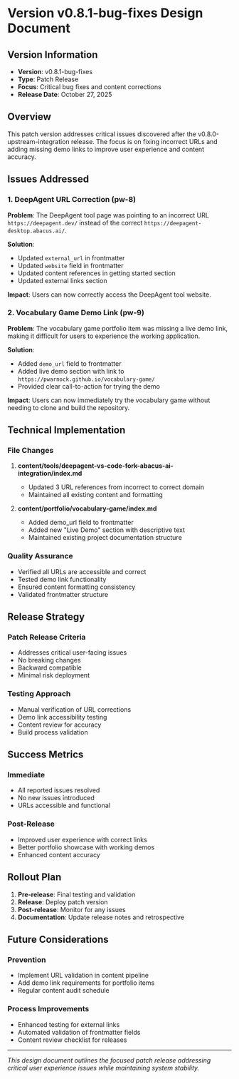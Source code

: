 # Version v0.8.1-bug-fixes Design Document

## Version Information
- **Version**: v0.8.1-bug-fixes
- **Type**: Patch Release
- **Focus**: Critical bug fixes and content corrections
- **Release Date**: October 27, 2025

## Overview

This patch version addresses critical issues discovered after the v0.8.0-upstream-integration release. The focus is on fixing incorrect URLs and adding missing demo links to improve user experience and content accuracy.

## Issues Addressed

### 1. DeepAgent URL Correction (pw-8)
**Problem**: The DeepAgent tool page was pointing to an incorrect URL `https://deepagent.dev/` instead of the correct `https://deepagent-desktop.abacus.ai/`.

**Solution**:
- Updated `external_url` in frontmatter
- Updated `website` field in frontmatter
- Updated content references in getting started section
- Updated external links section

**Impact**: Users can now correctly access the DeepAgent tool website.

### 2. Vocabulary Game Demo Link (pw-9)
**Problem**: The vocabulary game portfolio item was missing a live demo link, making it difficult for users to experience the working application.

**Solution**:
- Added `demo_url` field to frontmatter
- Added live demo section with link to `https://pwarnock.github.io/vocabulary-game/`
- Provided clear call-to-action for trying the demo

**Impact**: Users can now immediately try the vocabulary game without needing to clone and build the repository.

## Technical Implementation

### File Changes
1. **content/tools/deepagent-vs-code-fork-abacus-ai-integration/index.md**
   - Updated 3 URL references from incorrect to correct domain
   - Maintained all existing content and formatting

2. **content/portfolio/vocabulary-game/index.md**
   - Added demo_url field to frontmatter
   - Added new "Live Demo" section with descriptive text
   - Maintained existing project documentation structure

### Quality Assurance
- Verified all URLs are accessible and correct
- Tested demo link functionality
- Ensured content formatting consistency
- Validated frontmatter structure

## Release Strategy

### Patch Release Criteria
- Addresses critical user-facing issues
- No breaking changes
- Backward compatible
- Minimal risk deployment

### Testing Approach
- Manual verification of URL corrections
- Demo link accessibility testing
- Content review for accuracy
- Build process validation

## Success Metrics

### Immediate
- All reported issues resolved
- No new issues introduced
- URLs accessible and functional

### Post-Release
- Improved user experience with correct links
- Better portfolio showcase with working demos
- Enhanced content accuracy

## Rollout Plan

1. **Pre-release**: Final testing and validation
2. **Release**: Deploy patch version
3. **Post-release**: Monitor for any issues
4. **Documentation**: Update release notes and retrospective

## Future Considerations

### Prevention
- Implement URL validation in content pipeline
- Add demo link requirements for portfolio items
- Regular content audit schedule

### Process Improvements
- Enhanced testing for external links
- Automated validation of frontmatter fields
- Content review checklist for releases

---

*This design document outlines the focused patch release addressing critical user experience issues while maintaining system stability.*
